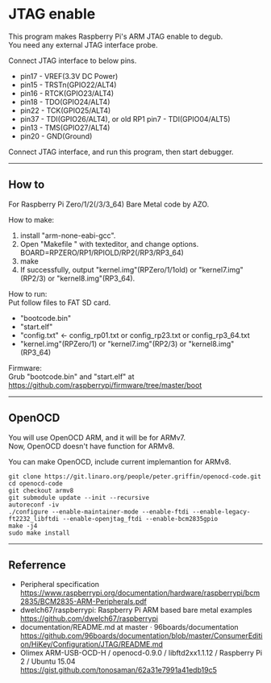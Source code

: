 JTAG enable
===========

This program makes Raspberry Pi's ARM JTAG enable to degub.  
You need any external JTAG interface probe.  

Connect JTAG interface to below pins.  
- pin17 - VREF(3.3V DC Power)
- pin15 - TRSTn(GPIO22/ALT4)
- pin16 - RTCK(GPIO23/ALT4)
- pin18 - TDO(GPIO24/ALT4)
- pin22 - TCK(GPIO25/ALT4)
- pin37 - TDI(GPIO26/ALT4), or old RP1 pin7 - TDI(GPIO04/ALT5)
- pin13 - TMS(GPIO27/ALT4)
- pin20 - GND(Ground)

Connect JTAG interface, and run this program, then start debugger.

-----

How to
------
For Raspberry Pi Zero/1/2(/3/3_64) Bare Metal code by AZO.  

How to make:  
1. install "arm-none-eabi-gcc".  
2. Open "Makefile " with texteditor, and change options.  
BOARD=RPZERO/RP1/RPIOLD/RP2(/RP3/RP3_64)  
3. make  
4. If successfully, output "kernel.img"(RPZero/1/1old) or "kernel7.img"(RP2/3) or "kernel8.img"(RP3_64).  

How to run:  
Put follow files to FAT SD card.  
* "bootcode.bin"  
* "start.elf"  
* "config.txt" &lt;- config_rp01.txt or config_rp23.txt or config_rp3_64.txt  
* "kernel.img"(RPZero/1) or "kernel7.img"(RP2/3) or "kernel8.img"(RP3_64)  

Firmware:  
Grub "bootcode.bin" and "start.elf" at  
https://github.com/raspberrypi/firmware/tree/master/boot  

-----

OpenOCD
-------
You will use OpenOCD ARM, and it will be for ARMv7.  
Now, OpenOCD doesn't have function for ARMv8.  

You can make OpenOCD, include current implemantion for ARMv8.  
```shell
git clone https://git.linaro.org/people/peter.griffin/openocd-code.git  
cd openocd-code  
git checkout armv8  
git submodule update --init --recursive  
autoreconf -iv  
./configure --enable-maintainer-mode --enable-ftdi --enable-legacy-ft2232_libftdi --enable-openjtag_ftdi --enable-bcm2835gpio  
make -j4  
sudo make install
```

-----

Referrence
----------
- Peripheral specification https://www.raspberrypi.org/documentation/hardware/raspberrypi/bcm2835/BCM2835-ARM-Peripherals.pdf  
- dwelch67/raspberrypi: Raspberry Pi ARM based bare metal examples https://github.com/dwelch67/raspberrypi  
- documentation/README.md at master · 96boards/documentation https://github.com/96boards/documentation/blob/master/ConsumerEdition/HiKey/Configuration/JTAG/README.md  
- Olimex ARM-USB-OCD-H / openocd-0.9.0 / libftd2xx1.1.12 / Raspberry Pi 2 / Ubuntu 15.04 https://gist.github.com/tonosaman/62a31e7991a41edb19c5  

